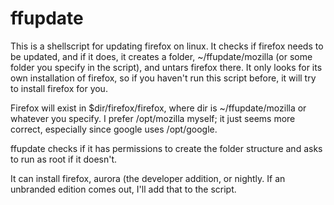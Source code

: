 # ffupdate
This is a shellscript for updating firefox on linux.
It checks if firefox needs to be updated, and if it does, it creates a folder, ~/ffupdate/mozilla (or some folder you specify in the script), and untars firefox there. It only looks for its own installation of firefox, so if you haven't run this script before, it will try to install firefox for you.

Firefox will exist in $dir/firefox/firefox, where dir is ~/ffupdate/mozilla or whatever you specify. I prefer /opt/mozilla myself; it just seems more correct, especially since google uses /opt/google.

ffupdate checks if it has permissions to create the folder structure and asks to run as root if it doesn't.

It can install firefox, aurora (the developer addition, or nightly. If an unbranded edition comes out, I'll add that to the script.

